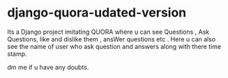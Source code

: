 # django-quora-udated-version
Its a Django project imitating QUORA where u can see Questions , Ask Questions, like and dislike them , ansWer questions etc .
Here u can also see the name of user who ask question and answers along with there time stamp.

dm me if u have any doubts.

